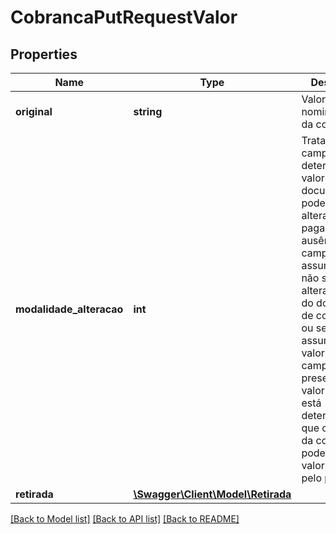 # CobrancaPutRequestValor

## Properties
Name | Type | Description | Notes
------------ | ------------- | ------------- | -------------
**original** | **string** | Valor nominal/original da cobrança. | 
**modalidade_alteracao** | **int** | Trata-se de um campo que determina se o valor final do documento pode ser alterado pelo pagador. Na ausência desse campo, assume-se que não se pode alterar o valor do documento de cobrança, ou seja, assume-se o valor 0. Se o campo estiver presente e com valor 1, então está determinado que o valor final da cobrança pode ter seu valor alterado pelo pagador. | [optional] 
**retirada** | [**\Swagger\Client\Model\Retirada**](Retirada.md) |  | [optional] 

[[Back to Model list]](../../README.md#documentation-for-models) [[Back to API list]](../../README.md#documentation-for-api-endpoints) [[Back to README]](../../README.md)

